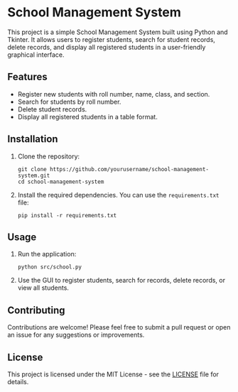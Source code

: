 # School Management System

This project is a simple School Management System built using Python and Tkinter. It allows users to register students, search for student records, delete records, and display all registered students in a user-friendly graphical interface.

## Features

- Register new students with roll number, name, class, and section.
- Search for students by roll number.
- Delete student records.
- Display all registered students in a table format.

## Installation

1. Clone the repository:
   ```
   git clone https://github.com/yourusername/school-management-system.git
   cd school-management-system
   ```

2. Install the required dependencies. You can use the `requirements.txt` file:
   ```
   pip install -r requirements.txt
   ```

## Usage

1. Run the application:
   ```
   python src/school.py
   ```

2. Use the GUI to register students, search for records, delete records, or view all students.

## Contributing

Contributions are welcome! Please feel free to submit a pull request or open an issue for any suggestions or improvements.

## License

This project is licensed under the MIT License - see the [LICENSE](LICENSE) file for details.